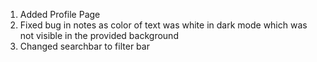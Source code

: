 1. Added Profile Page
2. Fixed bug in notes as color of text was white in dark mode which was not visible in the  provided background 
3. Changed searchbar to filter bar
